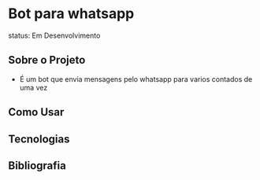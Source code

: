 # Bot para whatsapp

status: Em Desenvolvimento

## Sobre o Projeto

+ É um bot que envia mensagens pelo whatsapp para varios contados de uma vez

## Como Usar

## Tecnologias

## Bibliografia